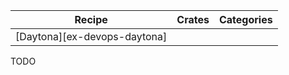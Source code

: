 | Recipe | Crates | Categories |
|--------|--------|------------|
| [Daytona][ex-devops-daytona] |  |  |

<div class="hidden">
TODO
</div>
